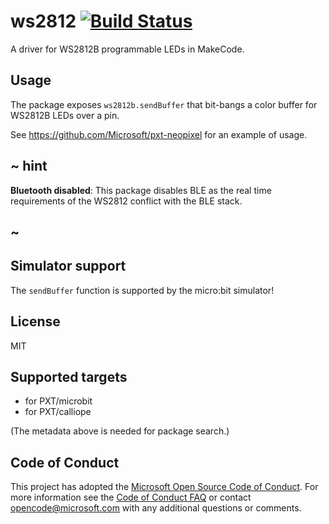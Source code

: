 # ws2812 [![Build Status](https://travis-ci.org/Microsoft/pxt-ws2812.svg?branch=master)](https://travis-ci.org/Microsoft/pxt-ws2812)

A driver for WS2812B programmable LEDs in MakeCode.

## Usage

The package exposes ``ws2812b.sendBuffer`` that bit-bangs a color buffer for WS2812B LEDs over a pin.

See https://github.com/Microsoft/pxt-neopixel for an example of usage.

## ~ hint
 
**Bluetooth disabled**: This package disables BLE as the real time requirements of the WS2812 conflict with the BLE stack.

## ~

## Simulator support

The ``sendBuffer`` function is supported by the micro:bit simulator!

## License

MIT

## Supported targets

* for PXT/microbit
* for PXT/calliope

(The metadata above is needed for package search.)


## Code of Conduct

This project has adopted the [Microsoft Open Source Code of Conduct](https://opensource.microsoft.com/codeofconduct/). For more information see the [Code of Conduct FAQ](https://opensource.microsoft.com/codeofconduct/faq/) or contact [opencode@microsoft.com](mailto:opencode@microsoft.com) with any additional questions or comments.
